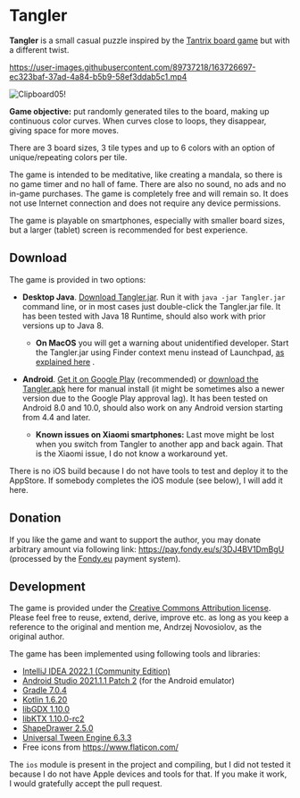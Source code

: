 # Tangler

**Tangler** is a small casual puzzle inspired by the [Tantrix board game](https://www.tantrix.com/) but with a different
twist.

https://user-images.githubusercontent.com/89737218/163726697-ec323baf-37ad-4a84-b5b9-58ef3ddab5c1.mp4

![Clipboard05!](https://user-images.githubusercontent.com/89737218/163726702-18d27eb2-d283-48e1-809a-3014c10c7208.jpg)

**Game objective:** put randomly generated tiles to the board, making up continuous color curves. When curves close to
loops, they disappear, giving space for more moves.

There are 3 board sizes, 3 tile types and up to 6 colors with an option of unique/repeating colors per tile.

The game is intended to be meditative, like creating a mandala, so there is no game timer and no hall of fame. There are
also no sound, no ads and no in-game purchases. The game is completely free and will remain so. It does not use Internet
connection and does not require any device permissions.

The game is playable on smartphones, especially with smaller board sizes, but a larger (tablet) screen is recommended
for best experience.

## Download

The game is provided in two options:

- **Desktop Java**. [Download Tangler.jar](https://github.com/andrzej-nov/Tangler/releases/download/v1.12/Tangler.jar).
  Run it with `java -jar Tangler.jar` command line, or in most cases just double-click the Tangler.jar file. It has been
  tested with Java 18 Runtime, should also work with prior versions up to Java 8.
    - **On MacOS** you will get a warning about unidentified developer. Start the Tangler.jar using Finder context menu
      instead of
      Launchpad, [as explained here](https://www.bemidjistate.edu/offices/its/knowledge-base/how-to-open-an-app-from-an-unidentified-developer-and-exempt-it-from-gatekeeper/)
      .

- **Android**. [Get it on Google Play](https://play.google.com/store/apps/details?id=com.andrzejn.tangler) (recommended)
  or [download the Tangler.apk](https://github.com/andrzej-nov/Tangler/releases/download/v1.12/Tangler.apk) here for
  manual install (it might be sometimes also a newer version due to the Google Play approval lag). It has been tested on Android
  8.0 and 10.0, should also work on any Android version starting from 4.4 and later.
    - **Known issues on Xiaomi smartphones:** Last move might be lost when you switch from Tangler to another app and
      back again. That is the Xiaomi issue, I do not know a workaround yet.

There is no iOS build because I do not have tools to test and deploy it to the AppStore. If somebody completes the iOS
module (see below), I will add it here.

## Donation

If you like the game and want to support the author, you may donate arbitrary amount via following
link: https://pay.fondy.eu/s/3DJ4BV1DmBgU (processed by the [Fondy.eu](https://fondy.io/) payment system).

## Development

The game is provided under the [Creative Commons Attribution license](https://creativecommons.org/licenses/by/4.0/).
Please feel free to reuse, extend, derive, improve etc. as long as you keep a reference to the original and mention me,
Andrzej Novosiolov, as the original author.

The game has been implemented using following tools and libraries:

- [IntelliJ IDEA 2022.1 (Community Edition)](https://www.jetbrains.com/idea/download/)
- [Android Studio 2021.1.1 Patch 2](https://developer.android.com/studio) (for the Android emulator)
- [Gradle 7.0.4](https://gradle.org/)
- [Kotlin 1.6.20](https://kotlinlang.org/)
- [libGDX 1.10.0](https://libgdx.com/)
- [libKTX 1.10.0-rc2](https://libktx.github.io/)
- [ShapeDrawer 2.5.0](https://github.com/earlygrey/shapedrawer#shape-drawer)
- [Universal Tween Engine 6.3.3](https://github.com/AurelienRibon/universal-tween-engine)
- Free icons from https://www.flaticon.com/

The `ios` module is present in the project and compiling, but I did not tested it because I do not have Apple devices
and tools for that. If you make it work, I would gratefully accept the pull request.
